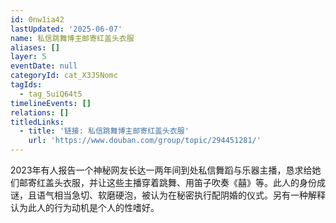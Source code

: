 ```yaml
---
id: 0nw1ia42
lastUpdated: '2025-06-07'
name: 私信跳舞博主邮寄红盖头衣服
aliases: []
layer: 5
eventDate: null
categoryId: cat_X3JSNomc
tagIds:
  - tag_5uiQ64t5
timelineEvents: []
relations: []
titledLinks:
  - title: '链接: 私信跳舞博主邮寄红盖头衣服'
    url: 'https://www.douban.com/group/topic/294451281/'
---
```

2023年有人报告一个神秘网友长达一两年间到处私信舞蹈与乐器主播，恳求给她们邮寄红盖头衣服，并让这些主播穿着跳舞、用笛子吹奏《囍》等。此人的身份成谜，且语气相当急切、软磨硬泡，被认为在秘密执行配阴婚的仪式。另有一种解释认为此人的行为动机是个人的性嗜好。
